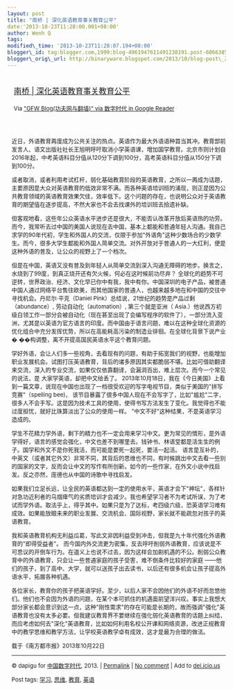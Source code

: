 ```yaml
--- 
layout: post 
title: "南桥 | 深化英语教育事关教育公平" 
date:'2013-10-23T11:28:00.001+08:00' 
author: Wenh Q
tags:
modified\_time: '2013-10-23T11:28:07.194+08:00' 
blogger\_id: tag:blogger.com,1999:blog-4961947611491238191.post-6066385424426206254
blogger\_orig\_url: http://binaryware.blogspot.com/2013/10/blog-post\_23.html
---
```

<div style="margin: 10px; padding: 5px;">

<div style="font-size: 18px;">

[南桥 |
深化英语教育事关教育公平](http://feedproxy.google.com/~r/chinagfwblog/~3/zPkhCsPuZsM/)

</div>

<div style="font-size: 13px;">

Via ["GFW Blog(功夫网与翻墙)" via 数字时代 in Google
Reader](https://www.blogger.com/blogger.g?blogID=4961947611491238191&pli=1)

</div>

</div>

<div style="font-size: 13px; padding: 15px 0 10px 10px;">

近日，外语教育再度成为公共关注的热点。英语作为最大外语语种首当其冲。教育部前发言人、语文出版社社长王旭明呼吁取消小学英语课，增加国学教育。北京市则计划自2016年起，中考英语科目分值从120分下调到100分，高考英语科目分值从150分下调到100分。

或者取消，或者利用考试杠杆，弱化基础教育阶段的英语教育，之所以一再成为话题，主要原因是大众对英语教育的低效非常不满。而各种英语培训班的涌现，则正是因为公共教育领域的英语教育效果欠佳，效率低下。这个问题的存在，也说明公众对于英语教育的期望值在逐步提高，不然大家也不会去找课外的培训班去拾遗补缺。

但客观地看，这些年公众英语水平进步还是很大，不能否认改革开放后英语热的功劳。而今，我常听去过中国的美国人说现在去中国，基本上都能和普通年轻人沟通。我自己求学的90年代初，学生和外国人的交流，仅限于参加"外语角"这种少数场合的少数学生。而今，很多大学生都能和外国人简单交流。对外开放对于普通人的一大红利，便是这种外语的普及，让公众的视野上了一个档次。

但是在中国，英语又没有普及到年轻人从简单交流到深入沟通无障碍的地步。换言之，水烧到了99度，到真正烧开还有欠火候，何必在这时候前功尽弃？
全球化的趋势不可逆转，世界政治、经济、文化早已你中有我，我中有你。中国深圳的电子产品，被普通中国人通过网络平台售往欧美，而其他国家的普通人，也越来越多地在和中国的交往中寻找机会。丹尼尔·平克（Daniel
Pink）总结说，21世纪的趋势是产品过剩（abundance）,
劳动自动化（automation）, 第三个就是亚洲（
Asia.）他说西方初级白领工作一部分会被自动化（现在甚至出现了会编写程序的软件了），一部分流入亚洲，尤其是以英语为官方语言的印度。而中国由于语言问题，难以在这种全球化资源的优化组合中充分发挥优势，所以在高能耗高污染的制造业徘徊。在全球化背景下说产业�
��构调整，离不开提高国民英语水平这个教育问题。

学好外语，会让人们多一些视角，去看现有的问题，有助于拓宽我们的视野，也能增加职业发展机会。试图打压英语教育，背后的诸多原因其实都脆弱不堪。比如可借助翻译来交流，深入的专业交流，如果仅仅依靠翻译，会漏洞百出，难上层次。而今一个常见的说法，是
大家学英语，却把中文给丢了。
2013年10月18日，我在《今日美国》上看到一篇文章，说现在中国也出现了一档很受欢迎的写字电视节目，类似于美国的"拼写竞赛"（spelling
bee)，
该节目暴露了很多中国人现在不会写字了，比如"尴尬"二字，很多人不会手写。这是因为技术工具的使用，使得书写方法发生了变化。我觉得也不能过度担忧，就好比珠算淡出了公众的使用一样。
"中文不好"这种结果，不是英语学习造成的。

学生不花精力学外语，剩下的精力也不一定会用来学习中文。更为常见的情形，是外语学得好，语言的感觉会强化，中文也差不到哪里去。钱钟书、林语堂都是活生生的例子。国学和外文不是你死我活，而可能是要死一起死，要活一起活。
语言是互补的，中英文（或者其它外文）非常不同，其背后的思维也不同，有时候跳出中文去看一些别的国家的文字，反而会让中文的写作有所创新。如今的一些作家，在外文小说中找启发。反之亦然，庞德也从中国的诗歌中寻找启发。

如果我们立足长远，让全民的英语都达到一定的使用水平，英语才会下"神坛"，各样针对急功近利者的乌烟瘴气的劣质培训才会减少。我也希望学习者不为考试所误，为了考试而学外语。取法乎上，得乎其中。如果只是为了达标，考四级六级，恐英语学习难有成效。如果能放眼未来的职业发展、交流机会、国际视野，家长就不能疏忽对孩子的英语教育。

我和英语教育机构无利益瓜葛，写此文非因利益受到冲击，但我是九十年代强化外语教育的"即得受益者"。
而今国内外交流更为密集，反去呼吁削弱外语教育，应该说是不可思议的开倒车行为。在道义上也说不过去，因为这样会加剧机遇的不公。削弱公众教育中的外语教育，只会让一些普通家庭的孩子受害，难不倒条件比较好的家庭
——他们的孩子，到了高中、大学，就可以送孩子出去读书，以后还有很多机会让孩子提高外语水平，拓展各种机遇。

各位家长，教育你的孩子把英语学好。至少，以后人家不会因他们的外语不好而忽悠他们。他们也不会因为外语的问题，在某个本可抓住的机遇面前望洋兴叹。事实上我想大部分家长都会意识到这一点，这种"刚性需求"的存在可能是长期的，故而强调"强化"英语教育也没有太多必要。但我建议教育界不要继续在强化弱化英语教育的话题上纠结，而应考虑如何去"深化"英语教育，比如如何利用名校公开课和网络资源，改进正规教育中的教学思维和教学方法，让学校英语教学卓有成效，这才是最为合理的做法。

载于《南方都市报》2013年10月22日


------------------------------------------------------------------------

© dapigu for [中国数字时代](http://chinadigitaltimes.net/chinese), 2013.
|
[Permalink](http://chinadigitaltimes.net/chinese/2013/10/%E5%8D%97%E6%A1%A5-%E6%B7%B1%E5%8C%96%E8%8B%B1%E8%AF%AD%E6%95%99%E8%82%B2%E4%BA%8B%E5%85%B3%E6%95%99%E8%82%B2%E5%85%AC%E5%B9%B3/)
| [No
comment](http://chinadigitaltimes.net/chinese/2013/10/%E5%8D%97%E6%A1%A5-%E6%B7%B1%E5%8C%96%E8%8B%B1%E8%AF%AD%E6%95%99%E8%82%B2%E4%BA%8B%E5%85%B3%E6%95%99%E8%82%B2%E5%85%AC%E5%B9%B3/#comments)
| Add to
[del.icio.us](http://del.icio.us/post?url=http://chinadigitaltimes.net/chinese/2013/10/%E5%8D%97%E6%A1%A5-%E6%B7%B1%E5%8C%96%E8%8B%B1%E8%AF%AD%E6%95%99%E8%82%B2%E4%BA%8B%E5%85%B3%E6%95%99%E8%82%B2%E5%85%AC%E5%B9%B3/&title=%E5%8D%97%E6%A1%A5%20%7C%20%E6%B7%B1%E5%8C%96%E8%8B%B1%E8%AF%AD%E6%95%99%E8%82%B2%E4%BA%8B%E5%85%B3%E6%95%99%E8%82%B2%E5%85%AC%E5%B9%B3)

Post tags:
[学习](http://chinadigitaltimes.net/chinese/tag/%E5%AD%A6%E4%B9%A0/?category=10466),
[思维](http://chinadigitaltimes.net/chinese/tag/%E6%80%9D%E7%BB%B4/?category=10466),
[教育](http://chinadigitaltimes.net/chinese/tag/%E6%95%99%E8%82%B2/?category=10466),
[英语](http://chinadigitaltimes.net/chinese/tag/%E8%8B%B1%E8%AF%AD/?category=10466)

</div>
